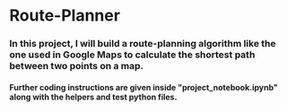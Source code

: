 # Route-Planner

### In this project, I will build a route-planning algorithm like the one used in Google Maps to calculate the shortest path between two points on a map.

#### Further coding instructions are given inside "project_notebook.ipynb" along with the helpers and test python files.